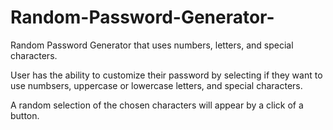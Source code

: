 # Random-Password-Generator-
Random Password Generator that uses numbers, letters, and special characters. 

User has the ability to customize their password by selecting if they want to use numbsers, uppercase or lowercase letters, and special characters.

A random selection of the chosen characters will appear by a click of a button. 
